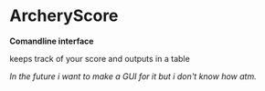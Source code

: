 # ArcheryScore
**Comandline interface**

keeps track of your score and outputs in a table 


*In the future i want to make a GUI for it but i don't know how atm.*
